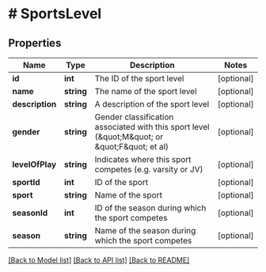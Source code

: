 # # SportsLevel

## Properties

Name | Type | Description | Notes
------------ | ------------- | ------------- | -------------
**id** | **int** | The ID of the sport level | [optional]
**name** | **string** | The name of the sport level | [optional]
**description** | **string** | A description of the sport level | [optional]
**gender** | **string** | Gender classification associated with this sport level (\&quot;M\&quot; or \&quot;F\&quot; et al) | [optional]
**levelOfPlay** | **string** | Indicates where this sport competes (e.g. varsity or JV) | [optional]
**sportId** | **int** | ID of the sport | [optional]
**sport** | **string** | Name of the sport | [optional]
**seasonId** | **int** | ID of the season during which the sport competes | [optional]
**season** | **string** | Name of the season during which the sport competes | [optional]

[[Back to Model list]](../../README.md#models) [[Back to API list]](../../README.md#endpoints) [[Back to README]](../../README.md)
